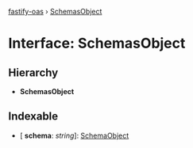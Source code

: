 [fastify-oas](../README.md) › [SchemasObject](schemasobject.md)

# Interface: SchemasObject

## Hierarchy

* **SchemasObject**

## Indexable

* \[ **schema**: *string*\]: [SchemaObject](schemaobject.md)
